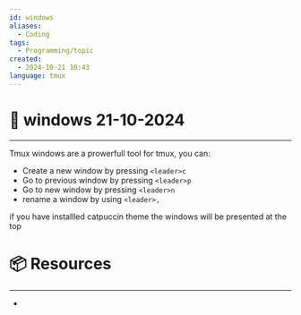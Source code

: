 ```yaml
---
id: windows
aliases:
  - Coding
tags:
  - Programming/topic
created:
  - 2024-10-21 10:43
language: tmux
---
```

# 📃 windows 21-10-2024

---
Tmux windows are a prowerfull tool for tmux, you can:

- Create a new window by pressing `<leader>c`
- Go to previous window by pressing `<leader>p`
- Go to new window by pressing `<leader>n`
- rename a window by using `<leader>,`

if you have installled catpuccin theme the windows will be presented at the top

# 📦 Resources
---
- 

